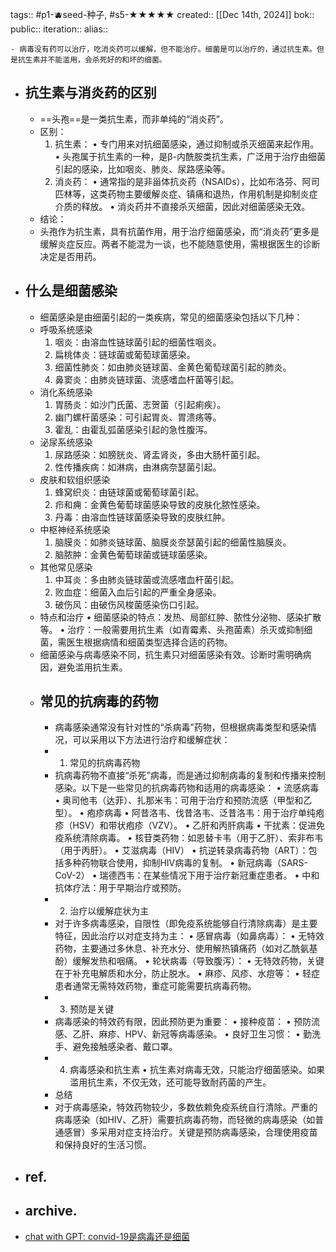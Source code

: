 tags:: #p1-🫐seed-种子, #s5-★★★★★ 
created:: [[Dec 14th, 2024]] 
bok::
public::
iteration::
alias::

	- 病毒没有药可以治疗，吃消炎药可以缓解，但不能治疗。细菌是可以治疗的，通过抗生素。但是抗生素并不能滥用，会杀死好的和坏的细菌。
- ## 抗生素与消炎药的区别
	- ==头孢==是一类抗生素，而非单纯的“消炎药”。
	- 区别：
	  1.	抗生素：
	  •	专门用来对抗细菌感染，通过抑制或杀灭细菌来起作用。
	  •	头孢属于抗生素的一种，是β-内酰胺类抗生素，广泛用于治疗由细菌引起的感染，比如咽炎、肺炎、尿路感染等。
	  2.	消炎药：
	  •	通常指的是非甾体抗炎药（NSAIDs），比如布洛芬、阿司匹林等，这类药物主要缓解炎症、镇痛和退热，作用机制是抑制炎症介质的释放。
	  •	消炎药并不直接杀灭细菌，因此对细菌感染无效。
	- 结论：
	- 头孢作为抗生素，具有抗菌作用，用于治疗细菌感染，而“消炎药”更多是缓解炎症反应。两者不能混为一谈，也不能随意使用，需根据医生的诊断决定是否用药。
- ## 什么是细菌感染
	- 细菌感染是由细菌引起的一类疾病，常见的细菌感染包括以下几种：
	- 呼吸系统感染
	  1.	咽炎：由溶血性链球菌引起的细菌性咽炎。
	  2.	扁桃体炎：链球菌或葡萄球菌感染。
	  3.	细菌性肺炎：如由肺炎链球菌、金黄色葡萄球菌引起的肺炎。
	  4.	鼻窦炎：由肺炎链球菌、流感嗜血杆菌等引起。
	- 消化系统感染
	  1.	胃肠炎：如沙门氏菌、志贺菌（引起痢疾）。
	  2.	幽门螺杆菌感染：可引起胃炎、胃溃疡等。
	  3.	霍乱：由霍乱弧菌感染引起的急性腹泻。
	- 泌尿系统感染
	  1.	尿路感染：如膀胱炎、肾盂肾炎，多由大肠杆菌引起。
	  2.	性传播疾病：如淋病，由淋病奈瑟菌引起。
	- 皮肤和软组织感染
	  1.	蜂窝织炎：由链球菌或葡萄球菌引起。
	  2.	疖和痈：金黄色葡萄球菌感染导致的皮肤化脓性感染。
	  3.	丹毒：由溶血性链球菌感染导致的皮肤红肿。
	- 中枢神经系统感染
	  1.	脑膜炎：如肺炎链球菌、脑膜炎奈瑟菌引起的细菌性脑膜炎。
	  2.	脑脓肿：金黄色葡萄球菌或链球菌感染。
	- 其他常见感染
	  1.	中耳炎：多由肺炎链球菌或流感嗜血杆菌引起。
	  2.	败血症：细菌入血后引起的严重全身感染。
	  3.	破伤风：由破伤风梭菌感染伤口引起。
	- 特点和治疗
	  •	细菌感染的特点：发热、局部红肿、脓性分泌物、感染扩散等。
	  •	治疗：一般需要用抗生素（如青霉素、头孢菌素）杀灭或抑制细菌，需医生根据病情和细菌类型选择合适的药物。
	- 细菌感染与病毒感染不同，抗生素只对细菌感染有效。诊断时需明确病因，避免滥用抗生素。
	- ## 常见的抗病毒的药物
		- 病毒感染通常没有针对性的“杀病毒”药物，但根据病毒类型和感染情况，可以采用以下方法进行治疗和缓解症状：
		- 1. 常见的抗病毒药物
		- 抗病毒药物不直接“杀死”病毒，而是通过抑制病毒的复制和传播来控制感染。以下是一些常见的抗病毒药物和适用的病毒感染：
		  •	流感病毒
		  •	奥司他韦（达菲）、扎那米韦：可用于治疗和预防流感（甲型和乙型）。
		  •	疱疹病毒
		  •	阿昔洛韦、伐昔洛韦、泛昔洛韦：用于治疗单纯疱疹（HSV）和带状疱疹（VZV）。
		  •	乙肝和丙肝病毒
		  •	干扰素：促进免疫系统清除病毒。
		  •	核苷类药物：如恩替卡韦（用于乙肝）、索非布韦（用于丙肝）。
		  •	艾滋病毒（HIV）
		  •	抗逆转录病毒药物（ART）：包括多种药物联合使用，抑制HIV病毒的复制。
		  •	新冠病毒（SARS-CoV-2）
		  •	瑞德西韦：在某些情况下用于治疗新冠重症患者。
		  •	中和抗体疗法：用于早期治疗或预防。
		- 2. 治疗以缓解症状为主
		- 对于许多病毒感染，自限性（即免疫系统能够自行清除病毒）是主要特征，因此治疗以对症支持为主：
		  •	感冒病毒（如鼻病毒）：
		  •	无特效药物，主要通过多休息、补充水分、使用解热镇痛药（如对乙酰氨基酚）缓解发热和咽痛。
		  •	轮状病毒（导致腹泻）：
		  •	无特效药物，关键在于补充电解质和水分，防止脱水。
		  •	麻疹、风疹、水痘等：
		  •	轻症患者通常无需特效药物，重症可能需要抗病毒药物。
		- 3. 预防是关键
		- 病毒感染的特效药有限，因此预防更为重要：
		  •	接种疫苗：
		  •	预防流感、乙肝、麻疹、HPV、新冠等病毒感染。
		  •	良好卫生习惯：
		  •	勤洗手、避免接触感染者、戴口罩。
		- 4. 病毒感染和抗生素
		  •	抗生素对病毒无效，只能治疗细菌感染。如果滥用抗生素，不仅无效，还可能导致耐药菌的产生。
		- 总结
		- 对于病毒感染，特效药物较少，多数依赖免疫系统自行清除。严重的病毒感染（如HIV、乙肝）需要抗病毒药物，而轻微的病毒感染（如普通感冒）多采用对症支持治疗。关键是预防病毒感染，合理使用疫苗和保持良好的生活习惯。
- ## ref.
- ## archive.
- [chat with GPT: convid-19是病毒还是细菌](https://chatgpt.com/share/672c212f-5c90-8002-8ca6-93f6fa8f3626)